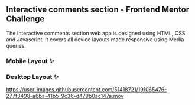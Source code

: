 ## Interactive comments section - Frontend Mentor Challenge

The Interactive comments section web app is designed using HTML, CSS and Javascript. It covers all device layouts made responsive using Media queries.

### Mobile Layout ✨



### Desktop Layout ✨




https://user-images.githubusercontent.com/51418721/191065476-277f3498-a6ba-41b5-9c36-d479b0ac147a.mov

